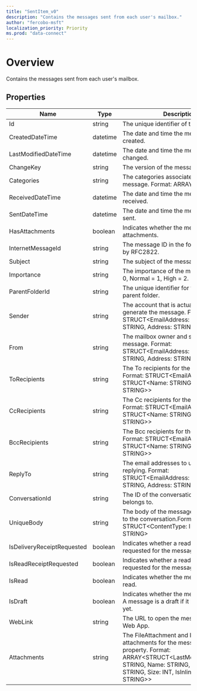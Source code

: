 ```yaml
---
title: "SentItem_v0"
description: "Contains the messages sent from each user's mailbox."
author: "fercobo-msft"
localization_priority: Priority
ms.prod: "data-connect"
---
```


# Overview

Contains the messages sent from each user's mailbox.

## Properties

| Name                       | Type     | Description                                                                                                                                                                                                              |
| -------------------------- | -------- | ------------------------------------------------------------------------------------------------------------------------------------------------------------------------------------------------------------------------ |
| Id                         | string   | The unique identifier of the message.                                                                                                                                                                                    |
| CreatedDateTime            | datetime | The date and time the message was created.                                                                                                                                                                               |
| LastModifiedDateTime       | datetime | The date and time the message was last changed.                                                                                                                                                                          |
| ChangeKey                  | string   | The version of the message.                                                                                                                                                                                              |
| Categories                 | string   | The categories associated with the message. Format: ARRAY<STRING>                                                                                                                                                        |
| ReceivedDateTime           | datetime | The date and time the message was received.                                                                                                                                                                              |
| SentDateTime               | datetime | The date and time the message was sent.                                                                                                                                                                                  |
| HasAttachments             | boolean  | Indicates whether the message has attachments.                                                                                                                                                                           |
| InternetMessageId          | string   | The message ID in the format specified by RFC2822.                                                                                                                                                                       |
| Subject                    | string   | The subject of the message.                                                                                                                                                                                              |
| Importance                 | string   | The importance of the message: Low = 0, Normal = 1, High = 2.                                                                                                                                                            |
| ParentFolderId             | string   | The unique identifier for the message's parent folder.                                                                                                                                                                   |
| Sender                     | string   | The account that is actually used to generate the message. Format: STRUCT<EmailAddress: STRUCT<Name: STRING, Address: STRING>>                                                                                           |
| From                       | string   | The mailbox owner and sender of the message. Format: STRUCT<EmailAddress: STRUCT<Name: STRING, Address: STRING>>                                                                                                         |
| ToRecipients               | string   | The To recipients for the message. Format: STRUCT<EmailAddress: STRUCT<Name: STRING, Address: STRING>>                                                                                                                   |
| CcRecipients               | string   | The Cc recipients for the message. Format: STRUCT<EmailAddress: STRUCT<Name: STRING, Address: STRING>>                                                                                                                   |
| BccRecipients              | string   | The Bcc recipients for the message. Format: STRUCT<EmailAddress: STRUCT<Name: STRING, Address: STRING>>                                                                                                                  |
| ReplyTo                    | string   | The email addresses to use when replying. Format: STRUCT<EmailAddress: STRUCT<Name: STRING, Address: STRING>>                                                                                                            |
| ConversationId             | string   | The ID of the conversation that the email belongs to.                                                                                                                                                                    |
| UniqueBody                 | string   | The body of the message that is unique to the conversation.Format: STRUCT<ContentType: INT32, Content: STRING>                                                                                                           |
| IsDeliveryReceiptRequested | boolean  | Indicates whether a read receipt is requested for the message.                                                                                                                                                           |
| IsReadReceiptRequested     | boolean  | Indicates whether a read receipt is requested for the message.                                                                                                                                                           |
| IsRead                     | boolean  | Indicates whether the message has been read.                                                                                                                                                                             |
| IsDraft                    | boolean  | Indicates whether the message is a draft. A message is a draft if it hasn't been sent yet.                                                                                                                               |
| WebLink                    | string   | The URL to open the message in Outlook Web App.                                                                                                                                                                          |
| Attachments                | string   | The FileAttachment and ItemAttachment attachments for the message. Navigation property. Format: ARRAY<STRUCT<LastModifiedDateTime: STRING, Name: STRING, ContentType: STRING, Size: INT, IsInline: BOOLEAN, Id: STRING>> |